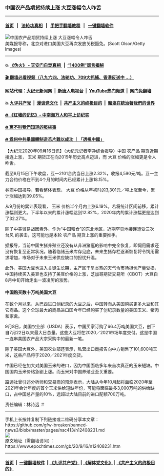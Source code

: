 ### 中国农产品期货持续上涨 大豆涨幅令人咋舌
------------------------

#### [首页](https://github.com/gfw-breaker/banned-news3/blob/master/README.md) &nbsp;&nbsp;|&nbsp;&nbsp; [法轮功真相](https://github.com/begood0513/basic/blob/master/README.md)  &nbsp;&nbsp;|&nbsp;&nbsp; [手把手翻墙教程](https://github.com/gfw-breaker/guides/wiki)  &nbsp;&nbsp;|&nbsp;&nbsp; [一键翻墙软件](https://github.com/gfw-breaker/nogfw/blob/master/README.md)  



<div><img alt="中国农产品期货持续上涨 大豆涨幅令人咋舌" class="attachment-djy_600_400 size-djy_600_400 wp-post-image" src="https://i.epochtimes.com/assets/uploads/2018/12/0bd17c9aff9da98bbdf47db52c67652c-600x400.jpg"/>
<div class="caption">
 美媒报导称，北京对进口美国大豆再次发放关税豁免。(Scott Olson/Getty Images)
</div></div><hr/>

#### 💥 [《伪火》 - 天安门自焚真相 ](http://158.247.195.190:10000/videos/blog/weihuo.html)&nbsp; |&nbsp; [“1400例”谎言揭秘  ](http://158.247.195.190:10000/videos/blog/jiexi1400.html)

#### [ 🎬  翻墙必看视频（八九六四、法轮功、709大抓捕、香港反送中 ...）](https://github.com/gfw-breaker/links/blob/master/banned.md)

#### 网站代理：[大纪元新闻网](http://158.247.195.190:10080/gb/) &nbsp;|&nbsp; [新唐人电视台](http://158.247.195.190:8808/gb/)  &nbsp;|&nbsp; [YouTube热门频道](http://158.247.195.190/youtube.html) &nbsp;|&nbsp; [网门免翻墙](http://158.247.195.190:11000/show.aspx?name=ogHome)

#### 💥 [九评共产党](http://158.247.195.190:10000/videos/res/jiuping/)&nbsp; |&nbsp; [漫谈党文化](http://158.247.195.190:10000/videos/res/mtdwh/)&nbsp; |&nbsp; [共产主义的终极目的](http://158.247.195.190:10000/videos/res/zjmd/)&nbsp; |&nbsp; [魔鬼在統治著我們的世界](http://158.247.195.190:10000/videos/res/TheSpecter/)  

#### [ 🔥  《红墙的记忆》- 中南海万人和平上访纪实](http://158.247.195.190:10000/videos/news/../legend/index.html)

#### [ 🔥  黨不叫我們知道的那些事](http://158.247.195.190:10000/videos/news/truth02.html)

#### [ 🔥  爲何中共舉國體制造芯片難以成功 ｜「透視中國」](http://158.247.195.190:10000/videos/news/don03.html)

<div><p>
 【大纪元2020年09月16日讯】（大纪元记者李净综合报导）中国
 <ok href="https://www.epochtimes.com/gb/tag/%E5%86%9C%E4%BA%A7%E5%93%81.html">
  农产品
 </ok>
 期货近期接连上涨，
 <ok href="https://www.epochtimes.com/gb/tag/%E7%8E%89%E7%B1%B3.html">
  玉米
 </ok>
 期货正在向2015年历史高点迈进，而
 <ok href="https://www.epochtimes.com/gb/tag/%E5%A4%A7%E8%B1%86.html">
  大豆
 </ok>
 价格的涨幅更是令人咋舌。
</p>
<p>
 截至9月15日下午收盘，豆一2101合约当日上涨2.32%，收报4,590元/吨。豆一主力合约价格在不到4个月的时间内已经累计上涨18.15%。
</p>
<p>
 券商中国报导，若看整体表现，
 <ok href="https://www.epochtimes.com/gb/tag/%E5%A4%A7%E8%B1%86.html">
  大豆
 </ok>
 价格从年初时的3,301元／吨上涨至今，累计涨幅达到39.05%。
</p>
<p>
 从9月份的累计表现看，
 <ok href="https://www.epochtimes.com/gb/tag/%E7%8E%89%E7%B1%B3.html">
  玉米
 </ok>
 价格半个月内上涨6.19%。若将统计区间前移，累计涨幅则更大。下半年以来的累计涨幅达到12.82%，2020年内的累计涨幅更是达到了32.27%。
</p>
<p>
 除了中美贸易战因素外，作为“中国粮仓”的东北地区，近期罕见地接连遭受三次
 <ok href="https://www.epochtimes.com/gb/tag/%E5%8F%B0%E9%A3%8E.html">
  台风
 </ok>
 的袭击，这可能也是本轮
 <ok href="https://www.epochtimes.com/gb/tag/%E5%86%9C%E4%BA%A7%E5%93%81.html">
  农产品
 </ok>
 期货上涨的重要推手。
</p>
<p>
 据报导，当前中国生猪养殖业还没有从非洲猪瘟的影响中完全恢复，即饲用需求还没有恢复至正常状况。随着临储玉米库存见底，未来生猪存栏逐渐恢复将令饲用需求增加，市场对于未来玉米供应缺口的担忧升温。
</p>
<p>
 此外，美国大豆也进入关键生长期，主产区干旱炎热的天气令市场担忧产量受损，中国持续买入美豆也支持了美豆价格的上涨，芝加哥期货交易所（CBOT）大豆自8月中旬开始走出一波凌厉的涨势。
</p>
<h4>
 中国购买数十万吨美国大豆
</h4>
<p>
 在数个月以来，从巴西进口创纪录的大豆之后，中国转而从美国购买更多大豆和其它商品。这个全球最大的商品进口国今年已经购买了创纪录数量的美国玉米、猪肉和家禽。
</p>
<p>
 9月8日，美国农业部（USDA）表示，中国买家订购了66.4万吨美国大豆，创下自7月22日以来最大日总量。这些大豆将在2020／2021市场年度交付。这是中国一连串美国农产品大宗采购中的最新一笔。
</p>
<p>
 除了美国大豆外，美国农业部还表示，私营出口商报告向中方销售了101,600吨玉米，这些产品将于2020／2021年度交货。
</p>
<p>
 中国已经在加大对美国玉米的进口，因为中国面临多年来首次真正的玉米短缺。中国国内玉米价格急剧上涨。而玉米对中国养殖业至关重要。
</p>
<p>
 路透社曾引述分析师和交易商的预测表示，大陆从今年10月起将面临2020年至2021年会计年度的首个玉米供给短缺年份，可能将面临最多3,000万吨的供给缺口，占中国总产量的10%，远超过大陆目前的进口配额700万吨。
</p>
<p>
 责任编辑：林诗远 ＃
</p>
</div>
<hr/>
手机上长按并复制下列链接或二维码分享本文章：<br/>
https://github.com/gfw-breaker/banned-news3/blob/master/pages/nsc413/n12408231.md <br/>
<a href='https://github.com/gfw-breaker/banned-news3/blob/master/pages/nsc413/n12408231.md'><img src='https://github.com/gfw-breaker/banned-news3/blob/master/pages/nsc413/n12408231.md.png'/></a> <br/>
原文地址（需翻墙访问）：https://www.epochtimes.com/gb/20/9/16/n12408231.htm


------------------------
#### [首页](https://github.com/gfw-breaker/banned-news3/blob/master/README.md) &nbsp;|&nbsp; [一键翻墙软件](https://github.com/gfw-breaker/nogfw/blob/master/README.md) &nbsp;| [《九评共产党》](https://github.com/gfw-breaker/9ping.md/blob/master/README.md#九评之一评共产党是什么) | [《解体党文化》](https://github.com/gfw-breaker/jtdwh.md/blob/master/README.md) | [《共产主义的终极目的》](https://github.com/gfw-breaker/gczydzjmd.md/blob/master/README.md)


<img src='http://gfw-breaker.win/banned-news3/pages/nsc413/n12408231.md' width='0px' height='0px'/>